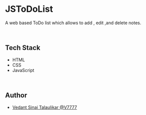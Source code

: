 # JSToDoList

A web based ToDo list which allows to add , edit ,and delete notes.

<br/>

## Tech Stack

- HTML 
- CSS 
- JavaScript

<br/>

## Author

- [Vedant Sinai Talaulikar @V7777](https://www.github.com/V7777)

